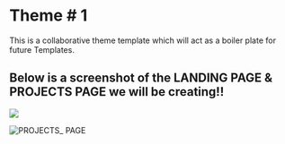 # Theme # 1

This is a collaborative theme template which will act as a boiler plate for future Templates.

## Below is a screenshot of the LANDING PAGE & PROJECTS PAGE we will be creating!!

![](HOME_PAGE.png)

![PROJECTS_ PAGE](https://user-images.githubusercontent.com/29442846/174493901-9e77ce21-2441-4bd3-ba78-d359ce18cf5d.png)
